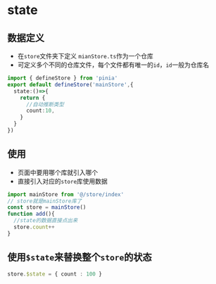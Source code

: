 # state

## 数据定义
* 在`store`文件夹下定义 `mianStore.ts`作为一个仓库
* 可定义多个不同的仓库文件，每个文件都有唯一的`id`，`id`一般为仓库名
```ts
import { defineStore } from 'pinia'
export default defineStore('mainStore',{
  state:()=>{
    return {
      //自动推断类型
      count:10,
    }
  }
})
```
## 使用
* 页面中要用哪个库就引入哪个
* 直接引入对应的`store`库使用数据
```ts
import mainStore from '@/store/index'
// store就是mainStore库了
const store = mainStore()
function add(){
  //state的数据直接点出来
  store.count++
}
```
## 使用`$state`来替换整个`store`的状态
```ts
store.$state = { count : 100 }
```